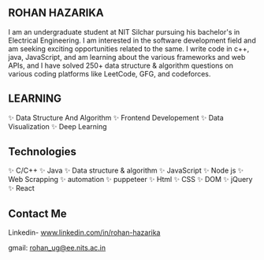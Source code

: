 ## ROHAN HAZARIKA

I am an undergraduate student at NIT Silchar pursuing his bachelor's in Electrical Engineering. I am interested in the software development field and am seeking exciting opportunities related to the same. I write code in c++, java, JavaScript, and am learning about the various frameworks and web APIs, and I have solved 250+ data structure & algorithm questions on various coding platforms like LeetCode, GFG, and codeforces.

## LEARNING
✨ Data Structure And Algorithm
✨ Frontend Developement
✨ Data Visualization
✨ Deep Learning

## Technologies

✨ C/C++
✨ Java
✨ Data structure & algorithm
✨ JavaScript
✨ Node js
✨ Web Scrapping
✨ automation
✨ puppeteer
✨ Html
✨ CSS
✨ DOM
✨ jQuery
✨ React

## Contact Me

Linkedin- www.linkedin.com/in/rohan-hazarika

gmail: rohan_ug@ee.nits.ac.in

